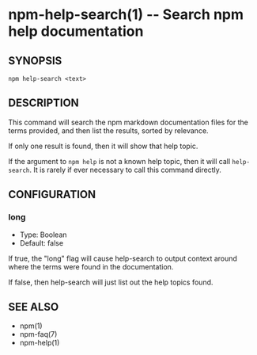 npm-help-search(1) -- Search npm help documentation
===================================================

## SYNOPSIS

    npm help-search <text>

## DESCRIPTION

This command will search the npm markdown documentation files for the
terms provided, and then list the results, sorted by relevance.

If only one result is found, then it will show that help topic.

If the argument to `npm help` is not a known help topic, then it will
call `help-search`.  It is rarely if ever necessary to call this
command directly.

## CONFIGURATION

### long

* Type: Boolean
* Default: false

If true, the "long" flag will cause help-search to output context around
where the terms were found in the documentation.

If false, then help-search will just list out the help topics found.

## SEE ALSO

* npm(1)
* npm-faq(7)
* npm-help(1)
